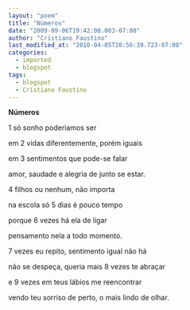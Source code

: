 ```yaml
---
layout: "poem"
title: "Números"
date: "2009-09-06T19:42:00.003-07:00"
author: "Cristiano Faustino"
last_modified_at: "2010-04-05T20:56:39.723-07:00"
categories:
  - imported
  - blogspot
tags:
  - blogspot
  - Cristiano Faustino
---
```


<span style="font-weight: bold;">Números

1 só sonho poderiamos ser

em 2 vidas diferentemente, porém iguais

em 3 sentimentos que pode-se falar

amor, saudade e alegria de junto se estar.

4 filhos ou nenhum, não importa

na escola só 5 dias é pouco tempo

porque 6 vezes há ela de ligar

pensamento nela a todo momento.

7 vezes eu repito, sentimento igual não há

não se despeça, queria mais 8 vezes te abraçar

e 9 vezes em teus lábios me reencontrar

vendo teu sorriso de perto, o mais lindo de olhar.</span>